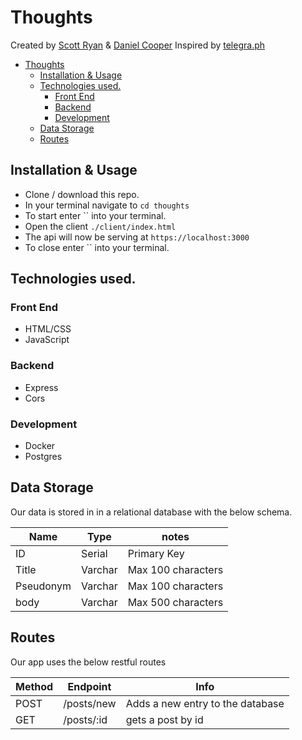 # Thoughts

Created by [Scott Ryan](https://github.com/scott-a-code) & [Daniel Cooper](https://github.com/danjcooper)
Inspired by [telegra.ph](https://telegra.ph/)

- [Thoughts](#thoughts)
  - [Installation & Usage](#installation--usage)
  - [Technologies used.](#technologies-used)
    - [Front End](#front-end)
    - [Backend](#backend)
    - [Development](#development)
  - [Data Storage](#data-storage)
  - [Routes](#routes)



## Installation & Usage

- Clone / download this repo.
- In your terminal navigate to `cd thoughts`
- To start enter `` into your terminal.
- Open the client `./client/index.html`
- The api will now be serving at `https://localhost:3000`
- To close enter `` into your terminal.

## Technologies used.

### Front End

- HTML/CSS
- JavaScript

### Backend

- Express
- Cors

### Development

- Docker
- Postgres

## Data Storage

Our data is stored in in a relational database with the below schema.

| Name      | Type    | notes              |
| --------- | ------- | ------------------ |
| ID        | Serial  | Primary Key        |
| Title     | Varchar | Max 100 characters |
| Pseudonym | Varchar | Max 100 characters |
| body      | Varchar | Max 500 characters |

## Routes

Our app uses the below restful routes

| Method | Endpoint   | Info                             |
| ------ | ---------- | -------------------------------- |
| POST   | /posts/new | Adds a new entry to the database |
| GET    | /posts/:id | gets a post by id                |
